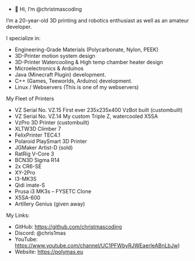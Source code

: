 - 👋 Hi, I’m @christmascoding

I’m a 20-year-old 3D printing and robotics enthusiast as well as an amateur developer.

I specialize in:

- Engineering-Grade Materials (Polycarbonate, Nylon, PEEK)
- 3D-Printer motion system design
- 3D-Printer Watercooling & High temp chamber heater design
- Microelectronics & Arduinos
- Java (Minecraft Plugin) development.
- C++ (Games, Teeworlds, Arduino) development.
- Linux / Webservers (This is one of my webservers)

My Fleet of Printers

- VZ Serial No. VZ.15 First ever 235x235x400 VzBot built (custombuilt)
- VZ Serial No. VZ.14 My custom Triple Z, watercooled X5SA
- VzPro 3D Printer (custombuilt)
- XLTW3D Climber 7
- FelixPrinter TEC4.1
- Polaroid PlaySmart 3D Printer
- JGMaker Artist-D (sold)
- RatRig V-Core 3
- BCN3D Sigma R14
- 2x CR6-SE
- XY-2Pro 
- I3-MK3S
- Qidi imate-S
- Prusa i3 MK3s – FYSETC Clone
- X5SA-600
- Artillery Genius (given away)


My Links:

- GitHub: https://github.com/christmascoding
- Discord: @chris1mas
- YouTube: https://www.youtube.com/channel/UC1PFWbyRJWEaerIeABnLbJw)
- Website: https://polymas.eu
